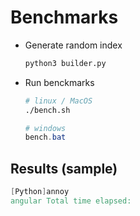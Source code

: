 # Benchmarks

+ Generate random index
  ```bash
  python3 builder.py
  ```
+ Run benckmarks
    ```bash
    # linux / MacOS
    ./bench.sh
    ```
    ```powershell
    # windows
    bench.bat
    ```

## Results (sample)

```verilog
[Python]annoy
angular Total time elapsed: 
